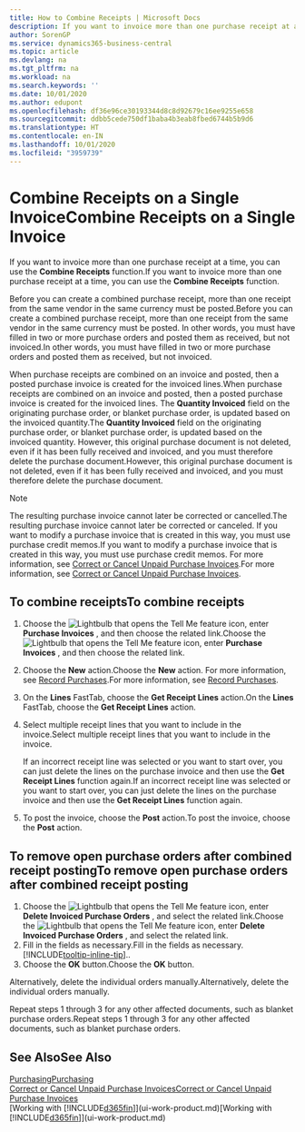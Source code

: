 ```yaml
---
title: How to Combine Receipts | Microsoft Docs
description: If you want to invoice more than one purchase receipt at a time, you can use the Combine Receipts function.
author: SorenGP
ms.service: dynamics365-business-central
ms.topic: article
ms.devlang: na
ms.tgt_pltfrm: na
ms.workload: na
ms.search.keywords: ''
ms.date: 10/01/2020
ms.author: edupont
ms.openlocfilehash: df36e96ce30193344d8c8d92679c16ee9255e658
ms.sourcegitcommit: ddbb5cede750df1baba4b3eab8fbed6744b5b9d6
ms.translationtype: HT
ms.contentlocale: en-IN
ms.lasthandoff: 10/01/2020
ms.locfileid: "3959739"
---
```

# <a name="combine-receipts-on-a-single-invoice"></a><span data-ttu-id="781d8-103">Combine Receipts on a Single Invoice</span><span class="sxs-lookup"><span data-stu-id="781d8-103">Combine Receipts on a Single Invoice</span></span>

<span data-ttu-id="781d8-104">If you want to invoice more than one purchase receipt at a time, you can use the **Combine Receipts** function.</span><span class="sxs-lookup"><span data-stu-id="781d8-104">If you want to invoice more than one purchase receipt at a time, you can use the **Combine Receipts** function.</span></span>  

<span data-ttu-id="781d8-105">Before you can create a combined purchase receipt, more than one receipt from the same vendor in the same currency must be posted.</span><span class="sxs-lookup"><span data-stu-id="781d8-105">Before you can create a combined purchase receipt, more than one receipt from the same vendor in the same currency must be posted.</span></span> <span data-ttu-id="781d8-106">In other words, you must have filled in two or more purchase orders and posted them as received, but not invoiced.</span><span class="sxs-lookup"><span data-stu-id="781d8-106">In other words, you must have filled in two or more purchase orders and posted them as received, but not invoiced.</span></span>  

<span data-ttu-id="781d8-107">When purchase receipts are combined on an invoice and posted, then a posted purchase invoice is created for the invoiced lines.</span><span class="sxs-lookup"><span data-stu-id="781d8-107">When purchase receipts are combined on an invoice and posted, then a posted purchase invoice is created for the invoiced lines.</span></span> <span data-ttu-id="781d8-108">The **Quantity Invoiced** field on the originating purchase order, or blanket purchase order, is updated based on the invoiced quantity.</span><span class="sxs-lookup"><span data-stu-id="781d8-108">The **Quantity Invoiced** field on the originating purchase order, or blanket purchase order, is updated based on the invoiced quantity.</span></span> <span data-ttu-id="781d8-109">However, this original purchase document is not deleted, even if it has been fully received and invoiced, and you must therefore delete the purchase document.</span><span class="sxs-lookup"><span data-stu-id="781d8-109">However, this original purchase document is not deleted, even if it has been fully received and invoiced, and you must therefore delete the purchase document.</span></span>  

> [!NOTE]
> <span data-ttu-id="781d8-110">The resulting purchase invoice cannot later be corrected or cancelled.</span><span class="sxs-lookup"><span data-stu-id="781d8-110">The resulting purchase invoice cannot later be corrected or canceled.</span></span> <span data-ttu-id="781d8-111">If you want to modify a purchase invoice that is created in this way, you must use purchase credit memos.</span><span class="sxs-lookup"><span data-stu-id="781d8-111">If you want to modify a purchase invoice that is created in this way, you must use purchase credit memos.</span></span> <span data-ttu-id="781d8-112">For more information, see [Correct or Cancel Unpaid Purchase Invoices](purchasing-how-correct-cancel-unpaid-purchase-invoices.md).</span><span class="sxs-lookup"><span data-stu-id="781d8-112">For more information, see [Correct or Cancel Unpaid Purchase Invoices](purchasing-how-correct-cancel-unpaid-purchase-invoices.md).</span></span>

## <a name="to-combine-receipts"></a><span data-ttu-id="781d8-113">To combine receipts</span><span class="sxs-lookup"><span data-stu-id="781d8-113">To combine receipts</span></span>

1. <span data-ttu-id="781d8-114">Choose the ![Lightbulb that opens the Tell Me feature](media/ui-search/search_small.png "Tell me what you want to do") icon, enter **Purchase Invoices** , and then choose the related link.</span><span class="sxs-lookup"><span data-stu-id="781d8-114">Choose the ![Lightbulb that opens the Tell Me feature](media/ui-search/search_small.png "Tell me what you want to do") icon, enter **Purchase Invoices** , and then choose the related link.</span></span>  
2. <span data-ttu-id="781d8-115">Choose the **New** action.</span><span class="sxs-lookup"><span data-stu-id="781d8-115">Choose the **New** action.</span></span> <span data-ttu-id="781d8-116">For more information, see [Record Purchases](purchasing-how-record-purchases.md).</span><span class="sxs-lookup"><span data-stu-id="781d8-116">For more information, see [Record Purchases](purchasing-how-record-purchases.md).</span></span>  
3. <span data-ttu-id="781d8-117">On the **Lines** FastTab, choose the **Get Receipt Lines** action.</span><span class="sxs-lookup"><span data-stu-id="781d8-117">On the **Lines** FastTab, choose the **Get Receipt Lines** action.</span></span>  
4. <span data-ttu-id="781d8-118">Select multiple receipt lines that you want to include in the invoice.</span><span class="sxs-lookup"><span data-stu-id="781d8-118">Select multiple receipt lines that you want to include in the invoice.</span></span>  

    <span data-ttu-id="781d8-119">If an incorrect receipt line was selected or you want to start over, you can just delete the lines on the purchase invoice and then use the **Get Receipt Lines** function again.</span><span class="sxs-lookup"><span data-stu-id="781d8-119">If an incorrect receipt line was selected or you want to start over, you can just delete the lines on the purchase invoice and then use the **Get Receipt Lines** function again.</span></span>  
5. <span data-ttu-id="781d8-120">To post the invoice, choose the **Post** action.</span><span class="sxs-lookup"><span data-stu-id="781d8-120">To post the invoice, choose the **Post** action.</span></span>  

## <a name="to-remove-open-purchase-orders-after-combined-receipt-posting"></a><span data-ttu-id="781d8-121">To remove open purchase orders after combined receipt posting</span><span class="sxs-lookup"><span data-stu-id="781d8-121">To remove open purchase orders after combined receipt posting</span></span>

1. <span data-ttu-id="781d8-122">Choose the ![Lightbulb that opens the Tell Me feature](media/ui-search/search_small.png "Tell me what you want to do") icon, enter **Delete Invoiced Purchase Orders** , and select the related link.</span><span class="sxs-lookup"><span data-stu-id="781d8-122">Choose the ![Lightbulb that opens the Tell Me feature](media/ui-search/search_small.png "Tell me what you want to do") icon, enter **Delete Invoiced Purchase Orders** , and select the related link.</span></span>  
2. <span data-ttu-id="781d8-123">Fill in the fields as necessary.</span><span class="sxs-lookup"><span data-stu-id="781d8-123">Fill in the fields as necessary.</span></span> [!INCLUDE[tooltip-inline-tip](includes/tooltip-inline-tip_md.md)]<span data-ttu-id="781d8-124">.</span><span class="sxs-lookup"><span data-stu-id="781d8-124">.</span></span>
3. <span data-ttu-id="781d8-125">Choose the **OK** button.</span><span class="sxs-lookup"><span data-stu-id="781d8-125">Choose the **OK** button.</span></span>  

<span data-ttu-id="781d8-126">Alternatively, delete the individual orders manually.</span><span class="sxs-lookup"><span data-stu-id="781d8-126">Alternatively, delete the individual orders manually.</span></span>

<span data-ttu-id="781d8-127">Repeat steps 1 through 3 for any other affected documents, such as blanket purchase orders.</span><span class="sxs-lookup"><span data-stu-id="781d8-127">Repeat steps 1 through 3 for any other affected documents, such as blanket purchase orders.</span></span>

## <a name="see-also"></a><span data-ttu-id="781d8-128">See Also</span><span class="sxs-lookup"><span data-stu-id="781d8-128">See Also</span></span>

[<span data-ttu-id="781d8-129">Purchasing</span><span class="sxs-lookup"><span data-stu-id="781d8-129">Purchasing</span></span>](purchasing-manage-purchasing.md)  
[<span data-ttu-id="781d8-130">Correct or Cancel Unpaid Purchase Invoices</span><span class="sxs-lookup"><span data-stu-id="781d8-130">Correct or Cancel Unpaid Purchase Invoices</span></span>](purchasing-how-correct-cancel-unpaid-purchase-invoices.md)  
<span data-ttu-id="781d8-131">[Working with [!INCLUDE[d365fin](includes/d365fin_md.md)]](ui-work-product.md)</span><span class="sxs-lookup"><span data-stu-id="781d8-131">[Working with [!INCLUDE[d365fin](includes/d365fin_md.md)]](ui-work-product.md)</span></span>  
